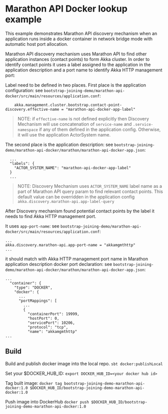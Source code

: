 Marathon API Docker lookup example
==================================

This example demonstrates Marathon API discovery mechanism when an application runs inside a docker container in 
network bridge mode with automatic host port allocation.

Marathon API discovery mechanism uses Marathon API to find other application instances (contact points) to form Akka cluster.
In order to identify contact points it uses a label assigned to the application in the application description and 
a port name to identify Akka HTTP management port:

Label need to be defined in two places. 
First place is the application configuration:
see `bootstrap-joining-demo/marathon-api-docker/src/main/resources/application.conf`:
```
    akka.management.cluster.bootstrap.contact-point-discovery.effective-name = "marathon-api-docker-app-label"
```

> NOTE: if `effective-name` is not defined explicitly then Discovery Mechanism will use concatenation of
> `service-name` and `.service-namespace` if any of them defined in the application config. Otherwise, it will use
> the application ActorSystem name.

The second place is the application description:
see `bootstrap-joining-demo/marathon-api-docker/marathon/marathon-api-docker-app.json`:
```
  ...
  "labels": {
    "ACTOR_SYSTEM_NAME": "marathon-api-docker-app-label"
  }
  ...

```

> NOTE: Discovery Mechanism uses `ACTOR_SYSTEM_NAME` label name as a part of Marathon API query param to find relevant contact points.
> This default value can be overridden in the application config `akka.discovery.marathon-api.app-label-query`

After Discovery mechanism found potential contact points by the label it needs to find Akka HTTP management port.

It uses `app-port-name`:
see `bootstrap-joining-demo/marathon-api-docker/src/main/resources/application.conf`:
```
...
akka.discovery.marathon-api.app-port-name = "akkamgmthttp"
... 
``` 

it should match with Akka HTTP management port name in Marathon application description docker port declaration:
see `bootstrap-joining-demo/marathon-api-docker/marathon/marathon-api-docker-app.json`:
```
...
  "container": {
    "type": "DOCKER",
    "docker": {
      ...
      "portMappings": [
        ...
        {
          "containerPort": 19999,
          "hostPort": 0,
          "servicePort": 10206,
          "protocol": "tcp",
          "name": "akkamgmthttp"
...
```

Build
-----

Build and publish docker image into the local repo.
`sbt docker:publishLocal`

Set your $DOCKER_HUB_ID:
`export DOCKER_HUB_ID=<your docker hub id>`

Tag built image:
`docker tag bootstrap-joining-demo-marathon-api-docker:1.0 $DOCKER_HUB_ID/bootstrap-joining-demo-marathon-api-docker:1.0`

Push image into DockerHub 
`docker push $DOCKER_HUB_ID/bootstrap-joining-demo-marathon-api-docker:1.0`


